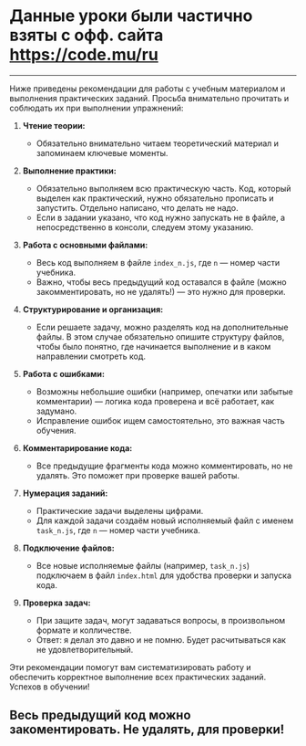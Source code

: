 # Данные уроки были частично взяты с офф. сайта https://code.mu/ru

---

Ниже приведены рекомендации для работы с учебным материалом и выполнения практических заданий. Просьба внимательно прочитать и соблюдать их при выполнении упражнений:

1. **Чтение теории:**

   - Обязательно внимательно читаем теоретический материал и запоминаем ключевые моменты.

2. **Выполнение практики:**

   - Обязательно выполняем всю практическую часть. Код, который выделен как практический, нужно обязательно прописать и запустить. Отдельно написано, что делать не надо.
   - Если в задании указано, что код нужно запускать не в файле, а непосредственно в консоли, следуем этому указанию.

3. **Работа с основными файлами:**

   - Весь код выполняем в файле `index_n.js`, где `n` — номер части учебника.
   - Важно, чтобы весь предыдущий код оставался в файле (можно закомментировать, но не удалять!) — это нужно для проверки.

4. **Структурирование и организация:**

   - Если решаете задачу, можно разделять код на дополнительные файлы. В этом случае обязательно опишите структуру файлов, чтобы было понятно, где начинается выполнение и в каком направлении смотреть код.

5. **Работа с ошибками:**

   - Возможны небольшие ошибки (например, опечатки или забытые комментарии) — логика кода проверена и всё работает, как задумано.
   - Исправление ошибок ищем самостоятельно, это важная часть обучения.

6. **Комментарирование кода:**

   - Все предыдущие фрагменты кода можно комментировать, но не удалять. Это поможет при проверке вашей работы.

7. **Нумерация заданий:**

   - Практические задачи выделены цифрами.
   - Для каждой задачи создаём новый исполняемый файл с именем `task_n.js`, где `n` — номер части учебника.

8. **Подключение файлов:**

   - Все новые исполняемые файлы (например, `task_n.js`) подключаем в файл `index.html` для удобства проверки и запуска кода.

9. **Проверка задач:**
   - При защите задач, могут задаваться вопросы, в произвольном формате и колличестве.
   - Ответ: я делал это давно и не помню. Будет расчитываться как не удовлетворительный.

Эти рекомендации помогут вам систематизировать работу и обеспечить корректное выполнение всех практических заданий. Успехов в обучении!

## **Весь предыдущий код можно закоментировать. Не удалять, для проверки!**

